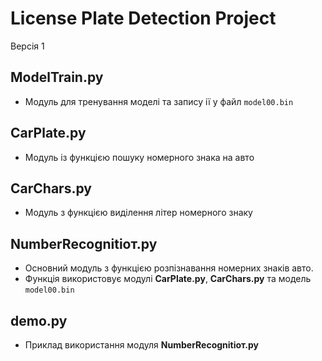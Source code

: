 # License Plate Detection Project
Версія 1

## ModelTrain.py
- Модуль для тренування моделі та запису ії у файл ``model00.bin``

## CarPlate.py
- Модуль із функцією пошуку номерного знака на авто

## CarChars.py
- Модуль з функцією виділення літер номерного знаку

## NumberRecognitioт.py
- Основний модуль з функцією розпізнавання номерних знаків авто.
- Функція використовує модулі **CarPlate.py**, **CarChars.py** та модель ``model00.bin``

## demo.py
- Приклад використання модуля **NumberRecognitioт.py**
